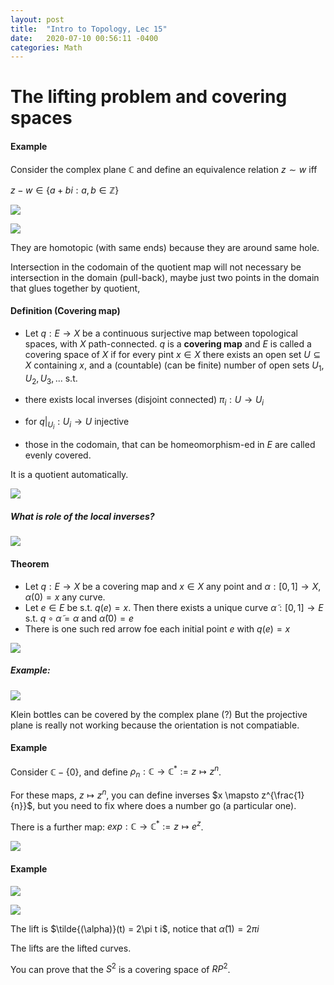 ```yaml
---
layout: post
title:  "Intro to Topology, Lec 15"
date:   2020-07-10 00:56:11 -0400
categories: Math
---
```


# The lifting problem and covering spaces

#### Example
Consider the complex plane $\mathbb{ C}$ and define an equivalence relation $z \sim w$ iff

$z - w \in \{a + bi : a, b \in \mathbb{Z}\}$

![](/assets/img/2020-07-22-13-38-00.png)

![](/assets/img/2020-07-22-13-43-26.png)

They are homotopic (with same ends) because they are around same hole.

Intersection in the codomain of the quotient map will not necessary be intersection in the domain (pull-back), maybe just two points in the domain that glues together by quotient,


#### Definition (Covering map)
* Let $q : E \rightarrow X$ be a continuous surjective map between topological spaces, with $X$  path-connected. $q$ is a **covering map** and $E$ is called a covering space of $X$ if for every pint $x \in X$ there exists an open set $U \subseteq X$ containing $x$, and a (countable) (can be finite) number of open sets $U_1,U_2,U_3, ...$ s.t.
* there exists local inverses (disjoint connected) $\pi_i : U \rightarrow U_i$
* for $q|_{U_i} : U_i \rightarrow U$ injective

* those in the codomain, that can be homeomorphism-ed in $E$ are called evenly covered.

It is a quotient automatically.

![](/assets/img/2020-07-22-13-54-59.png)

##### What is role of the local inverses?

![](/assets/img/2020-07-22-14-14-22.png)

#### Theorem 
* Let $q: E \rightarrow X$ be a covering map and $x \in X$ any point and $\alpha : [0,1] \rightarrow X$, $\alpha(0) = x$ any curve.
* Let $e \in E$ be s.t. $q(e) = x$. Then there exists a unique curve $\tilde{\alpha} : [0,1] \rightarrow E$ s.t. $q\circ \tilde{\alpha} = \alpha$ and $\tilde{\alpha}(0) = e$
* There is one such red arrow foe each initial point $e$ with $q(e) = x$

![](/assets/img/2020-07-22-14-17-25.png)

##### Example:

![](/assets/img/2020-07-22-14-21-32.png)

Klein bottles can be covered by the complex plane (?)
But the projective plane is really not working because the orientation is not compatiable.

#### Example

Consider $\mathbb{C} - \{0\}$, and define $\rho_n : \mathbb{C} \rightarrow \mathbb{C}^* := z \mapsto z^n$.

For these maps, $z \mapsto z^n$, you can define inverses $x \mapsto z^{\frac{1}{n}}$, but you need to fix where does a number go (a particular one).

There is a further map: $exp : \mathbb{C} \rightarrow \mathbb{C}^* := z \mapsto e^z$.


![](/assets/img/2020-07-22-14-46-18.png)

#### Example

![](../assets/img/2020-07-22-14-46-35.png)

![](../assets/img/2020-07-22-14-59-11.png)

The lift is $\tilde{(\alpha)}(t) = 2\pi t i$, notice that $\tilde{\alpha}(1) = 2\pi i$

The lifts are the lifted curves.

You can prove that the $S^2$ is a covering space of $RP^2$.
